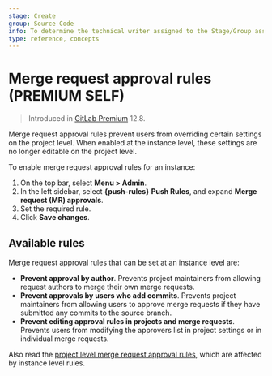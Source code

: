 ```yaml
---
stage: Create
group: Source Code
info: To determine the technical writer assigned to the Stage/Group associated with this page, see https://about.gitlab.com/handbook/engineering/ux/technical-writing/#assignments
type: reference, concepts
---
```


# Merge request approval rules **(PREMIUM SELF)**

> Introduced in [GitLab Premium](https://gitlab.com/gitlab-org/gitlab/-/issues/39060) 12.8.

Merge request approval rules prevent users from overriding certain settings on the project
level. When enabled at the instance level, these settings are no longer editable on the
project level.

To enable merge request approval rules for an instance:

1. On the top bar, select **Menu > Admin**.
1. In the left sidebar, select **{push-rules}** **Push Rules**, and expand **Merge request (MR) approvals**.
1. Set the required rule.
1. Click **Save changes**.

## Available rules

Merge request approval rules that can be set at an instance level are:

- **Prevent approval by author**. Prevents project
maintainers from allowing request authors to merge their own merge requests.
- **Prevent approvals by users who add commits**. Prevents project
maintainers from allowing users to approve merge requests if they have submitted
any commits to the source branch.
- **Prevent editing approval rules in projects and merge requests**. Prevents users from
modifying the approvers list in project settings or in individual merge requests.

Also read the [project level merge request approval rules](../project/merge_requests/approvals/index.md), which are affected by instance level rules.
